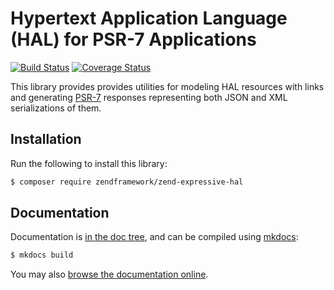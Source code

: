 # Hypertext Application Language (HAL) for PSR-7 Applications

[![Build Status](https://secure.travis-ci.org/zendframework/zend-expressive-hal.svg?branch=master)](https://secure.travis-ci.org/zendframework/zend-expressive-hal)
[![Coverage Status](https://coveralls.io/repos/github/zendframework/zend-expressive-hal/badge.svg?branch=master)](https://coveralls.io/github/zendframework/zend-expressive-hal?branch=master)

This library provides provides utilities for modeling HAL resources with links
and generating [PSR-7](http://www.php-fig.org/psr/psr-7/) responses representing
both JSON and XML serializations of them.

## Installation

Run the following to install this library:

```bash
$ composer require zendframework/zend-expressive-hal
```

## Documentation

Documentation is [in the doc tree](docs/book/), and can be compiled using [mkdocs](http://www.mkdocs.org):

```bash
$ mkdocs build
```

You may also [browse the documentation online](https://docs.zendframework.com/zend-expressive-hal/).
